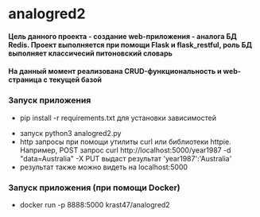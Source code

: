 # analogred2
#### Цель данного проекта - создание web-приложения - аналога БД Redis. Проект выполняется при помощи Flask и flask_restful, роль БД выполняет классичесий питоновский словарь

#### На данный момент реализована CRUD-функциональность и web-страница с текущей базой

### Запуск приложения
- pip install -r requirements.txt для установки зависимостей
+ запуск python3 analogred2.py
+ http запросы при помощи утилиты curl или библиотеки httpie. Например, POST запрос curl http://localhost:5000/year1987 -d "data=Australia" -X PUT выдаст результат 'year1987':'Australia'
+ результат также можно видеть на localhost:5000

### Запуск приложения (при помощи Docker)
- docker run -p 8888:5000 krast47/analogred2
